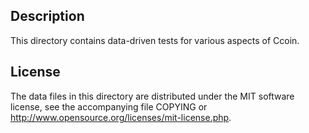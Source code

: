 Description
------------

This directory contains data-driven tests for various aspects of Ccoin.

License
--------

The data files in this directory are distributed under the MIT software
license, see the accompanying file COPYING or
http://www.opensource.org/licenses/mit-license.php.


